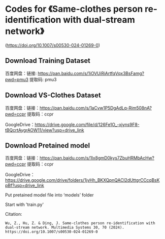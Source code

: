 # Codes for 《Same-clothes person re-identification with dual-stream network》
(https://doi.org/10.1007/s00530-024-01269-0)

## Download Training Dataset 
百度网盘：链接: https://pan.baidu.com/s/1iOVUiRiArtfqVqx3BsFamg?pwd=pmu3 提取码: pmu3 

## Download VS-Clothes Dataset 
百度网盘：链接：https://pan.baidu.com/s/1aCvw1P5DgAdLq-Rim508nA?pwd=ccpr 提取码：ccpr 

GoogleDrive：https://drive.google.com/file/d/126Fe1O_-xjyns9F8-tBQcrtAygrAOW11/view?usp=drive_link

## Download Pretained model 
百度网盘：链接：https://pan.baidu.com/s/1Ix8gmD0kys7ZbuHRMbAcHw?pwd=ccpr 提取码：ccpr 

GoogleDrive：https://drive.google.com/drive/folders/1jvHh_BKXQpnQACI2dUttgrCCcqBsKpBf?usp=drive_link

Put pretained model file into ‘models’ folder

Start with 'train.py'

Citation:

    Wu, Z., Hu, Z. & Ding, J. Same-clothes person re-identification with dual-stream network. Multimedia Systems 30, 70 (2024). https://doi.org/10.1007/s00530-024-01269-0
